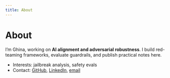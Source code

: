 ```yaml
---
title: About
---
```


# About

I’m Ghina, working on **AI alignment and adversarial robustness**. I build red-teaming frameworks, evaluate guardrails, and publish practical notes here.

- Interests: jailbreak analysis, safety evals  
- Contact: [GitHub](https://github.com/ghina-b), [LinkedIn](https://www.linkedin.com/in/ghina-mohammad-baassiri/), [email](mailto:gmb14@mail.aub.edu)

